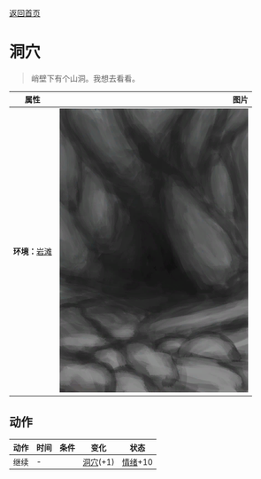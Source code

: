 [返回首页](index.md)  
# 洞穴  
> 峭壁下有个山洞。我想去看看。  
  
  属性  |   图片   
 ----  |  ----:   
 **环境：**[岩滩](Rocks.md)  |  ![](Sprite/CaveEntrance.png)   
  
## 动作  
动作  |  时间  |  条件  |  变化  |  状态  
----  |  ----  |  ----  |  ----  |  ----  
继续  |  -  |    |  [洞穴](CaveSeaEntrance.md)(+1)  |  [情绪](Morale.md)+10  
